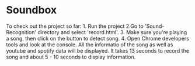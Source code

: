 
# Soundbox

To check out the project so far:
    1. Run the project
    2.Go to 'Sound-Recognition' directory and select 'record.html'.
    3. Make sure you're playing  a song, then click on the button to detect song.
    4. Open Chrome developers tools and look at the console. All the informatio of the song as well as youtube and 
        spotify data will be displayed. It takes 13 seconds to record the song and about 5 - 10 seconds to display information.

